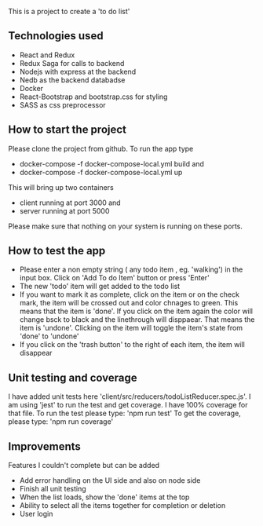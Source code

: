 This is a project to create a 'to do list'

## Technologies used
 - React and Redux 
 - Redux Saga for calls to backend
 - Nodejs with express at the backend
 - Nedb as the backend databadse
 - Docker
 - React-Bootstrap and bootstrap.css for styling
 - SASS as css preprocessor

## How to start the project
Please clone the project from github. To run the app type
* docker-compose -f docker-compose-local.yml build 
and
* docker-compose -f docker-compose-local.yml up
 
 This will bring up two containers 
 * client running at port 3000 and 
 * server running at port 5000

 Please make sure that nothing on your system is running on these ports.

## How to test the app
* Please enter a non empty string ( any todo item , eg. 'walking') in the input box. Click on 'Add To do Item' button or press 'Enter'
* The new 'todo' item will get added to the todo list
* If you want to mark it as complete, click on the item or on the check mark, the item will be crossed out and color chnages to green. This means that the item is 'done'. If you click on the item again the color will change bsck to black and the linethrough will disppaear. That means the item is 'undone'. Clicking on the item will toggle the item's state from 'done' to 'undone'
* If you click on the 'trash button' to the right of each item, the item will disappear

## Unit testing and coverage
I have added unit tests here 'client/src/reducers/todoListReducer.spec.js'. I am using 'jest' to run the test and get coverage. I have 100% coverage for that file.
To run the test please type: 'npm run test'
To get the coverage, please type: 'npm run coverage'

## Improvements

Features I couldn't complete but can be added

* Add error handling on the UI side and also on node side
* Finish all unit testing
* When the list loads, show the 'done' items at the top
* Ability to select all the items together for completion or deletion
* User login
